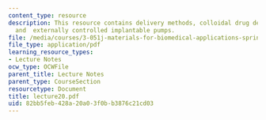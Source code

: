 ```yaml
---
content_type: resource
description: This resource contains delivery methods, colloidal drug delivery vehicles
  and  externally controlled implantable pumps.
file: /media/courses/3-051j-materials-for-biomedical-applications-spring-2006/82bb5feb428a20a03f0bb3876c21cd03_lecture20.pdf
file_type: application/pdf
learning_resource_types:
- Lecture Notes
ocw_type: OCWFile
parent_title: Lecture Notes
parent_type: CourseSection
resourcetype: Document
title: lecture20.pdf
uid: 82bb5feb-428a-20a0-3f0b-b3876c21cd03
---
```

